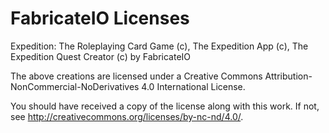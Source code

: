 # FabricateIO Licenses

Expedition: The Roleplaying Card Game (c), The Expedition App (c), The Expedition Quest Creator (c) by FabricateIO

The above creations are licensed under a Creative Commons Attribution-NonCommercial-NoDerivatives 4.0 International License.

You should have received a copy of the license along with this work. If not, see http://creativecommons.org/licenses/by-nc-nd/4.0/.
